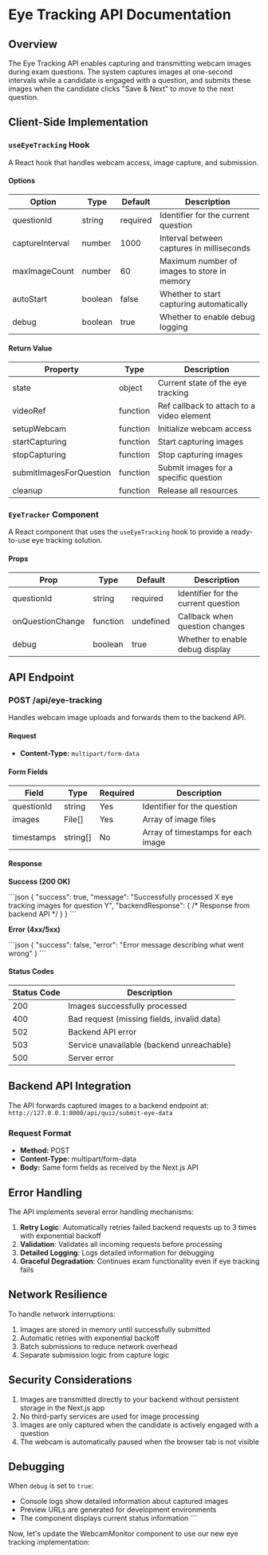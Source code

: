 # Eye Tracking API Documentation

## Overview

The Eye Tracking API enables capturing and transmitting webcam images during exam questions. The system captures images at one-second intervals while a candidate is engaged with a question, and submits these images when the candidate clicks "Save & Next" to move to the next question.

## Client-Side Implementation

### `useEyeTracking` Hook

A React hook that handles webcam access, image capture, and submission.

#### Options

| Option | Type | Default | Description |
|--------|------|---------|-------------|
| questionId | string | required | Identifier for the current question |
| captureInterval | number | 1000 | Interval between captures in milliseconds |
| maxImageCount | number | 60 | Maximum number of images to store in memory |
| autoStart | boolean | false | Whether to start capturing automatically |
| debug | boolean | true | Whether to enable debug logging |

#### Return Value

| Property | Type | Description |
|----------|------|-------------|
| state | object | Current state of the eye tracking |
| videoRef | function | Ref callback to attach to a video element |
| setupWebcam | function | Initialize webcam access |
| startCapturing | function | Start capturing images |
| stopCapturing | function | Stop capturing images |
| submitImagesForQuestion | function | Submit images for a specific question |
| cleanup | function | Release all resources |

### `EyeTracker` Component

A React component that uses the `useEyeTracking` hook to provide a ready-to-use eye tracking solution.

#### Props

| Prop | Type | Default | Description |
|------|------|---------|-------------|
| questionId | string | required | Identifier for the current question |
| onQuestionChange | function | undefined | Callback when question changes |
| debug | boolean | true | Whether to enable debug display |

## API Endpoint

### POST /api/eye-tracking

Handles webcam image uploads and forwards them to the backend API.

#### Request

- **Content-Type:** `multipart/form-data`

#### Form Fields

| Field | Type | Required | Description |
|-------|------|----------|-------------|
| questionId | string | Yes | Identifier for the question |
| images | File[] | Yes | Array of image files |
| timestamps | string[] | No | Array of timestamps for each image |

#### Response

**Success (200 OK)**

\`\`\`json
{
  "success": true,
  "message": "Successfully processed X eye tracking images for question Y",
  "backendResponse": { /* Response from backend API */ }
}
\`\`\`

**Error (4xx/5xx)**

\`\`\`json
{
  "success": false,
  "error": "Error message describing what went wrong"
}
\`\`\`

#### Status Codes

| Status Code | Description |
|-------------|-------------|
| 200 | Images successfully processed |
| 400 | Bad request (missing fields, invalid data) |
| 502 | Backend API error |
| 503 | Service unavailable (backend unreachable) |
| 500 | Server error |

## Backend API Integration

The API forwards captured images to a backend endpoint at:
`http://127.0.0.1:8000/api/quiz/submit-eye-data`

### Request Format

- **Method:** POST
- **Content-Type:** multipart/form-data
- **Body:** Same form fields as received by the Next.js API

## Error Handling

The API implements several error handling mechanisms:

1. **Retry Logic**: Automatically retries failed backend requests up to 3 times with exponential backoff
2. **Validation**: Validates all incoming requests before processing
3. **Detailed Logging**: Logs detailed information for debugging
4. **Graceful Degradation**: Continues exam functionality even if eye tracking fails

## Network Resilience

To handle network interruptions:

1. Images are stored in memory until successfully submitted
2. Automatic retries with exponential backoff
3. Batch submissions to reduce network overhead
4. Separate submission logic from capture logic

## Security Considerations

1. Images are transmitted directly to your backend without persistent storage in the Next.js app
2. No third-party services are used for image processing
3. Images are only captured when the candidate is actively engaged with a question
4. The webcam is automatically paused when the browser tab is not visible

## Debugging

When `debug` is set to `true`:
- Console logs show detailed information about captured images
- Preview URLs are generated for development environments
- The component displays current status information
\`\`\`

Now, let's update the WebcamMonitor component to use our new eye tracking implementation:
